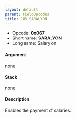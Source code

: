 ```yaml
---
layout: default
parent: FieldOpcodes
title: 103_SARALYON
---
```


-   Opcode: **0x067**
-   Short name: **SARALYON**
-   Long name: Salary on

#### Argument

none

#### Stack

none

#### Description

Enables the payment of salaries.
